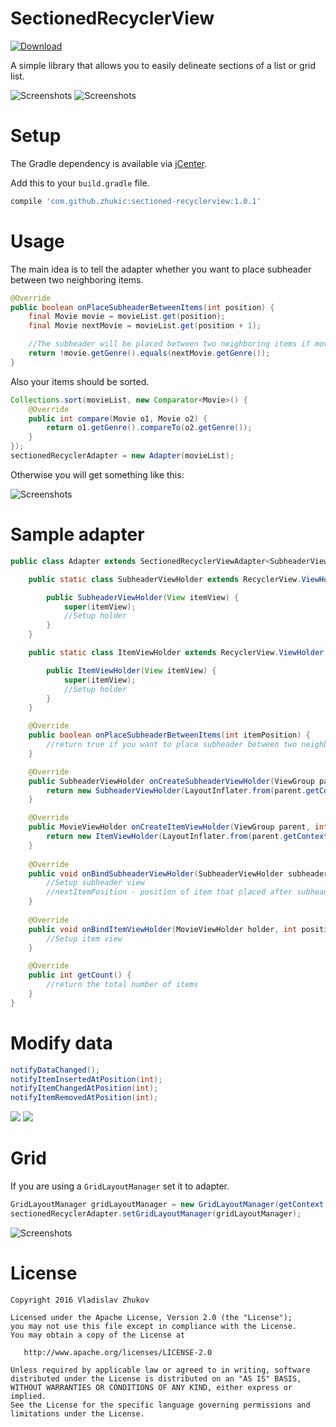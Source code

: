 # SectionedRecyclerView
[ ![Download](https://api.bintray.com/packages/zhukic/maven/SectionedRecyclerView/images/download.svg) ](https://bintray.com/zhukic/maven/SectionedRecyclerView/_latestVersion)

A simple library that allows you to easily delineate sections of a list or grid list.

![Screenshots](https://github.com/zhukic/Sectioned-RecyclerView/blob/1.1.0/art/name.png?raw=true)
![Screenshots](https://github.com/zhukic/Sectioned-RecyclerView/blob/1.1.0/art/decade.png?raw=true)

# Setup
The Gradle dependency is available via [jCenter](https://bintray.com/zhukic/maven/SectionedRecyclerView). 

Add this to your `build.gradle` file.
```gradle
compile 'com.github.zhukic:sectioned-recyclerview:1.0.1'
```

# Usage
The main idea is to tell the adapter whether you want to place subheader between two neighboring items.
```java
@Override
public boolean onPlaceSubheaderBetweenItems(int position) {
    final Movie movie = movieList.get(position);
    final Movie nextMovie = movieList.get(position + 1);

    //The subheader will be placed between two neighboring items if movie genres are different.
    return !movie.getGenre().equals(nextMovie.getGenre());
} 
```
Also your items should be sorted. 
```java
Collections.sort(movieList, new Comparator<Movie>() {
    @Override
    public int compare(Movie o1, Movie o2) {
        return o1.getGenre().compareTo(o2.getGenre());
    }
});      
sectionedRecyclerAdapter = new Adapter(movieList);
```
Otherwise you will get something like this:

![Screenshots](https://github.com/zhukic/Sectioned-RecyclerView/blob/master/art/notSortedItems.png?raw=true)
# Sample adapter
```java
public class Adapter extends SectionedRecyclerViewAdapter<SubheaderViewHolder, ItemViewHolder> {

    public static class SubheaderViewHolder extends RecyclerView.ViewHolder {

        public SubheaderViewHolder(View itemView) {
            super(itemView);
            //Setup holder
        }
    }

    public static class ItemViewHolder extends RecyclerView.ViewHolder {

        public ItemViewHolder(View itemView) {
            super(itemView);
            //Setup holder
        }
    }

    @Override
    public boolean onPlaceSubheaderBetweenItems(int itemPosition) {
        //return true if you want to place subheader between two neighboring items
    }

    @Override
    public SubheaderViewHolder onCreateSubheaderViewHolder(ViewGroup parent, int viewType) {
        return new SubheaderViewHolder(LayoutInflater.from(parent.getContext()).inflate(R.layout.item_header, parent, false));
    }

    @Override
    public MovieViewHolder onCreateItemViewHolder(ViewGroup parent, int viewType) {
        return new ItemViewHolder(LayoutInflater.from(parent.getContext()).inflate(R.layout.item_movie, parent, false));
    }
     
    @Override
    public void onBindSubheaderViewHolder(SubheaderViewHolder subheaderViewHolder, int nextItemPosition) {
        //Setup subheader view
        //nextItemPosition - position of item that placed after subheader
    }
    
    @Override
    public void onBindItemViewHolder(MovieViewHolder holder, int position) {
        //Setup item view
    }

    @Override
    public int getCount() {
        //return the total number of items
    }
}
```
# Modify data
```java
notifyDataChanged();
notifyItemInsertedAtPosition(int);
notifyItemChangedAtPosition(int);
notifyItemRemovedAtPosition(int);
```
![](https://github.com/zhukic/Sectioned-RecyclerView/blob/master/art/removing.gif)
![](https://github.com/zhukic/Sectioned-RecyclerView/blob/master/art/main2.gif)
# Grid
If you are using a ```GridLayoutManager``` set it to adapter.
```java
GridLayoutManager gridLayoutManager = new GridLayoutManager(getContext(), 2);
sectionedRecyclerAdapter.setGridLayoutManager(gridLayoutManager);
```
![Screenshots](https://github.com/zhukic/Sectioned-RecyclerView/blob/master/art/grid.png?raw=true)

# License

    Copyright 2016 Vladislav Zhukov

    Licensed under the Apache License, Version 2.0 (the "License");
    you may not use this file except in compliance with the License.
    You may obtain a copy of the License at

       http://www.apache.org/licenses/LICENSE-2.0

    Unless required by applicable law or agreed to in writing, software
    distributed under the License is distributed on an "AS IS" BASIS,
    WITHOUT WARRANTIES OR CONDITIONS OF ANY KIND, either express or implied.
    See the License for the specific language governing permissions and
    limitations under the License.
